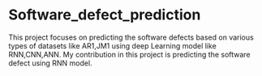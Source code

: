 # Software_defect_prediction
This project focuses on predicting the software defects based on various types of datasets like AR1,JM1 using deep Learning model like RNN,CNN,ANN.
My contribution in this project is predicting the software defect using RNN model.
